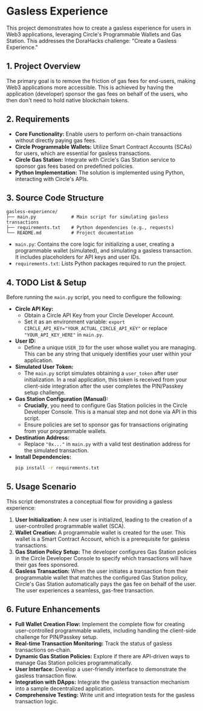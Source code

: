 # Gasless Experience

This project demonstrates how to create a gasless experience for users in Web3 applications, leveraging Circle's Programmable Wallets and Gas Station. This addresses the DoraHacks challenge: "Create a Gasless Experience."

## 1. Project Overview

The primary goal is to remove the friction of gas fees for end-users, making Web3 applications more accessible. This is achieved by having the application (developer) sponsor the gas fees on behalf of the users, who then don't need to hold native blockchain tokens.

## 2. Requirements

*   **Core Functionality:** Enable users to perform on-chain transactions without directly paying gas fees.
*   **Circle Programmable Wallets:** Utilize Smart Contract Accounts (SCAs) for users, which are essential for gasless transactions.
*   **Circle Gas Station:** Integrate with Circle's Gas Station service to sponsor gas fees based on predefined policies.
*   **Python Implementation:** The solution is implemented using Python, interacting with Circle's APIs.

## 3. Source Code Structure

```
gasless-experience/
├── main.py             # Main script for simulating gasless transactions
├── requirements.txt    # Python dependencies (e.g., requests)
└── README.md           # Project documentation
```

*   `main.py`: Contains the core logic for initializing a user, creating a programmable wallet (simulated), and simulating a gasless transaction. It includes placeholders for API keys and user IDs.
*   `requirements.txt`: Lists Python packages required to run the project.

## 4. TODO List & Setup

Before running the `main.py` script, you need to configure the following:

*   **Circle API Key:**
    *   Obtain a Circle API Key from your Circle Developer Account.
    *   Set it as an environment variable: `export CIRCLE_API_KEY="YOUR_ACTUAL_CIRCLE_API_KEY"` or replace `"YOUR_API_KEY_HERE"` in `main.py`.
*   **User ID:**
    *   Define a unique `USER_ID` for the user whose wallet you are managing. This can be any string that uniquely identifies your user within your application.
*   **Simulated User Token:**
    *   The `main.py` script simulates obtaining a `user_token` after user initialization. In a real application, this token is received from your client-side integration after the user completes the PIN/Passkey setup challenge.
*   **Gas Station Configuration (Manual):**
    *   **Crucially**, you need to configure Gas Station policies in the Circle Developer Console. This is a manual step and not done via API in this script.
    *   Ensure policies are set to sponsor gas for transactions originating from your programmable wallets.
*   **Destination Address:**
    *   Replace `"0x..."` in `main.py` with a valid test destination address for the simulated transaction.
*   **Install Dependencies:**
    ```bash
    pip install -r requirements.txt
    ```

## 5. Usage Scenario

This script demonstrates a conceptual flow for providing a gasless experience:

1.  **User Initialization:** A new user is initialized, leading to the creation of a user-controlled programmable wallet (SCA).
2.  **Wallet Creation:** A programmable wallet is created for the user. This wallet is a Smart Contract Account, which is a prerequisite for gasless transactions.
3.  **Gas Station Policy Setup:** The developer configures Gas Station policies in the Circle Developer Console to specify which transactions will have their gas fees sponsored.
4.  **Gasless Transaction:** When the user initiates a transaction from their programmable wallet that matches the configured Gas Station policy, Circle's Gas Station automatically pays the gas fee on behalf of the user. The user experiences a seamless, gas-free transaction.

## 6. Future Enhancements

*   **Full Wallet Creation Flow:** Implement the complete flow for creating user-controlled programmable wallets, including handling the client-side challenge for PIN/Passkey setup.
*   **Real-time Transaction Monitoring:** Track the status of gasless transactions on-chain.
*   **Dynamic Gas Station Policies:** Explore if there are API-driven ways to manage Gas Station policies programmatically.
*   **User Interface:** Develop a user-friendly interface to demonstrate the gasless transaction flow.
*   **Integration with DApps:** Integrate the gasless transaction mechanism into a sample decentralized application.
*   **Comprehensive Testing:** Write unit and integration tests for the gasless transaction logic.
